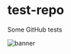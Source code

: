 # test-repo
Some GitHub tests

<picture>
  <source media="(prefers-color-scheme: dark)" srcset="banner-dark.svg">
  <img alt="banner"
    src="./svg">
</picture>

